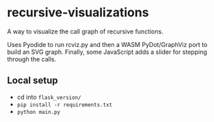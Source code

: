 # recursive-visualizations

A way to visualize the call graph of recursive functions.

Uses Pyodide to run rcviz.py and then a WASM PyDot/GraphViz port to build an SVG graph.
Finally, some JavaScript adds a slider for stepping through the calls.


## Local setup
- cd into `flask_version/`
- `pip install -r requirements.txt`
- `python main.py`